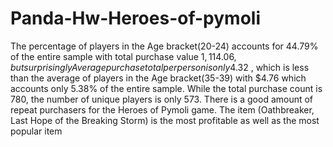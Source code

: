 # Panda-Hw-Heroes-of-pymoli
The percentage of players in the Age bracket(20-24) accounts for 44.79% of the entire sample with total purchase value $1,114.06, but surprisingly Average purchase total per person is only 4.32$ , which is less than the average of players in the Age bracket(35-39) with $4.76 which accounts only 5.38% of the entire sample.
While the total purchase count is 780, the number of unique players is only 573. There is a good amount of repeat purchasers for the Heroes of Pymoli game.
The item (Oathbreaker, Last Hope of the Breaking Storm) is the most profitable as well as the most popular item
